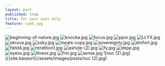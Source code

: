 ```yaml
---
layout: post
published: true
title: for your eyes only
feature: symb.jpg
---
```

![beginning-of-nature.jpg]({{site.baseurl}}/assets/images/posts/beginning-of-nature.jpg)
![knocka.jpg]({{site.baseurl}}/assets/images/posts/knocka.jpg)
![focus.jpg]({{site.baseurl}}/assets/images/posts/focus.jpg)
![ppor.jpg]({{site.baseurl}}/assets/images/posts/ppor.jpg)
![LLYX.jpg]({{site.baseurl}}/assets/images/posts/LLYX.jpg)
![skruva.jpg]({{site.baseurl}}/assets/images/posts/skruva.jpg)
![ssky.jpg]({{site.baseurl}}/assets/images/posts/ssky.jpg)
![meats-copy.jpg]({{site.baseurl}}/assets/images/posts/meats-copy.jpg)
![sovereignty.jpg]({{site.baseurl}}/assets/images/posts/sovereignty.jpg)
![dmfort.jpg]({{site.baseurl}}/assets/images/posts/dmfort.jpg)
![field4.jpg]({{site.baseurl}}/assets/images/posts/field4.jpg)
![rendition1.jpg]({{site.baseurl}}/assets/images/posts/rendition1.jpg)
![ashole-(2).jpg]({{site.baseurl}}/assets/images/posts/ashole-(2).jpg)
![fy.jpg]({{site.baseurl}}/assets/images/posts/fy.jpg)
![depp.jpg]({{site.baseurl}}/assets/images/posts/depp.jpg)
![eyess.jpg]({{site.baseurl}}/assets/images/posts/eyess.jpg)
![illness.jpg]({{site.baseurl}}/assets/images/posts/illness.jpg)
![frei.jpg]({{site.baseurl}}/assets/images/posts/frei.jpg)
![sense.jpg]({{site.baseurl}}/assets/images/posts/sense.jpg)
![nuc (2).jpg]({{site.baseurl}}/assets/images/posts/nuc (2).jpg)
